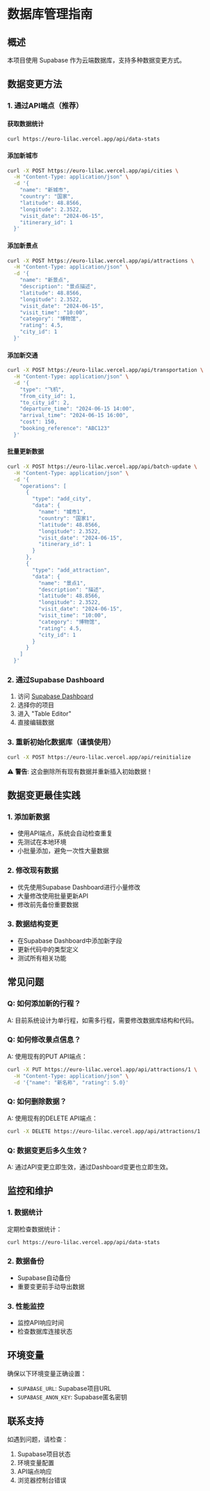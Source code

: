 # 数据库管理指南

## 概述
本项目使用 Supabase 作为云端数据库，支持多种数据变更方式。

## 数据变更方法

### 1. 通过API端点（推荐）

#### 获取数据统计
```bash
curl https://euro-lilac.vercel.app/api/data-stats
```

#### 添加新城市
```bash
curl -X POST https://euro-lilac.vercel.app/api/cities \
  -H "Content-Type: application/json" \
  -d '{
    "name": "新城市",
    "country": "国家",
    "latitude": 48.8566,
    "longitude": 2.3522,
    "visit_date": "2024-06-15",
    "itinerary_id": 1
  }'
```

#### 添加新景点
```bash
curl -X POST https://euro-lilac.vercel.app/api/attractions \
  -H "Content-Type: application/json" \
  -d '{
    "name": "新景点",
    "description": "景点描述",
    "latitude": 48.8566,
    "longitude": 2.3522,
    "visit_date": "2024-06-15",
    "visit_time": "10:00",
    "category": "博物馆",
    "rating": 4.5,
    "city_id": 1
  }'
```

#### 添加新交通
```bash
curl -X POST https://euro-lilac.vercel.app/api/transportation \
  -H "Content-Type: application/json" \
  -d '{
    "type": "飞机",
    "from_city_id": 1,
    "to_city_id": 2,
    "departure_time": "2024-06-15 14:00",
    "arrival_time": "2024-06-15 16:00",
    "cost": 150,
    "booking_reference": "ABC123"
  }'
```

#### 批量更新数据
```bash
curl -X POST https://euro-lilac.vercel.app/api/batch-update \
  -H "Content-Type: application/json" \
  -d '{
    "operations": [
      {
        "type": "add_city",
        "data": {
          "name": "城市1",
          "country": "国家1",
          "latitude": 48.8566,
          "longitude": 2.3522,
          "visit_date": "2024-06-15",
          "itinerary_id": 1
        }
      },
      {
        "type": "add_attraction",
        "data": {
          "name": "景点1",
          "description": "描述",
          "latitude": 48.8566,
          "longitude": 2.3522,
          "visit_date": "2024-06-15",
          "visit_time": "10:00",
          "category": "博物馆",
          "rating": 4.5,
          "city_id": 1
        }
      }
    ]
  }'
```

### 2. 通过Supabase Dashboard

1. 访问 [Supabase Dashboard](https://supabase.com/dashboard)
2. 选择你的项目
3. 进入 "Table Editor"
4. 直接编辑数据

### 3. 重新初始化数据库（谨慎使用）

```bash
curl -X POST https://euro-lilac.vercel.app/api/reinitialize
```

⚠️ **警告**: 这会删除所有现有数据并重新插入初始数据！

## 数据变更最佳实践

### 1. 添加新数据
- 使用API端点，系统会自动检查重复
- 先测试在本地环境
- 小批量添加，避免一次性大量数据

### 2. 修改现有数据
- 优先使用Supabase Dashboard进行小量修改
- 大量修改使用批量更新API
- 修改前先备份重要数据

### 3. 数据结构变更
- 在Supabase Dashboard中添加新字段
- 更新代码中的类型定义
- 测试所有相关功能

## 常见问题

### Q: 如何添加新的行程？
A: 目前系统设计为单行程，如需多行程，需要修改数据库结构和代码。

### Q: 如何修改景点信息？
A: 使用现有的PUT API端点：
```bash
curl -X PUT https://euro-lilac.vercel.app/api/attractions/1 \
  -H "Content-Type: application/json" \
  -d '{"name": "新名称", "rating": 5.0}'
```

### Q: 如何删除数据？
A: 使用现有的DELETE API端点：
```bash
curl -X DELETE https://euro-lilac.vercel.app/api/attractions/1
```

### Q: 数据变更后多久生效？
A: 通过API变更立即生效，通过Dashboard变更也立即生效。

## 监控和维护

### 1. 数据统计
定期检查数据统计：
```bash
curl https://euro-lilac.vercel.app/api/data-stats
```

### 2. 数据备份
- Supabase自动备份
- 重要变更前手动导出数据

### 3. 性能监控
- 监控API响应时间
- 检查数据库连接状态

## 环境变量

确保以下环境变量正确设置：
- `SUPABASE_URL`: Supabase项目URL
- `SUPABASE_ANON_KEY`: Supabase匿名密钥

## 联系支持

如遇到问题，请检查：
1. Supabase项目状态
2. 环境变量配置
3. API端点响应
4. 浏览器控制台错误

